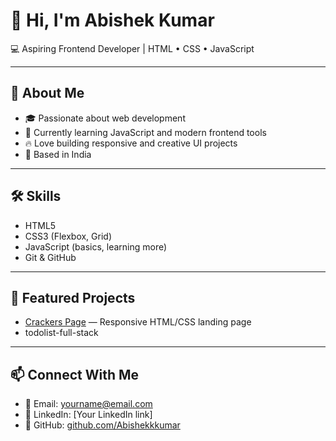 # 👋 Hi, I'm Abishek Kumar  

💻 Aspiring Frontend Developer | HTML • CSS • JavaScript  

---

## 🚀 About Me  
- 🎓 Passionate about web development  
- 🌱 Currently learning JavaScript and modern frontend tools  
- 🔥 Love building responsive and creative UI projects  
- 📌 Based in India  

---

## 🛠️ Skills  
- HTML5  
- CSS3 (Flexbox, Grid)  
- JavaScript (basics, learning more)  
- Git & GitHub  

---

## 📂 Featured Projects  
- [Crackers Page](https://github.com/Abishekkkumar/crackers-page) — Responsive HTML/CSS landing page
- todolist-full-stack


---

## 📫 Connect With Me  
- 📧 Email: yourname@email.com  
- 💼 LinkedIn: [Your LinkedIn link]  
- 🐙 GitHub: [github.com/Abishekkkumar](https://github.com/Abishekkkumar)  

<!--
**Abishekkkumar/Abishekkkumar** is a ✨ _special_ ✨ repository because its `README.md` (this file) appears on your GitHub profile.

Here are some ideas to get you started:

- 🔭 I’m currently working on ...
- 🌱 I’m currently learning ...
- 👯 I’m looking to collaborate on ...
- 🤔 I’m looking for help with ...
- 💬 Ask me about ...
- 📫 How to reach me: ...
- 😄 Pronouns: ...
- ⚡ Fun fact: ...
-->
